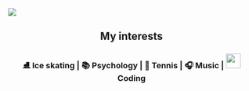 <img src="https://github.com/AntonJames-Sistence/AntonJames-Sistence/assets/126339704/94ef490c-12d7-4f72-8147-34d8ff520b47">

<div align="center">
  <h2>My interests</h2>
  <h3>⛸️ Ice skating | 📚 Psychology | 🎾 Tennis | 🎧 Music | <img src="https://media.giphy.com/media/WUlplcMpOCEmTGBtBW/giphy.gif" width="30"> Coding
  </h3>
</div>
